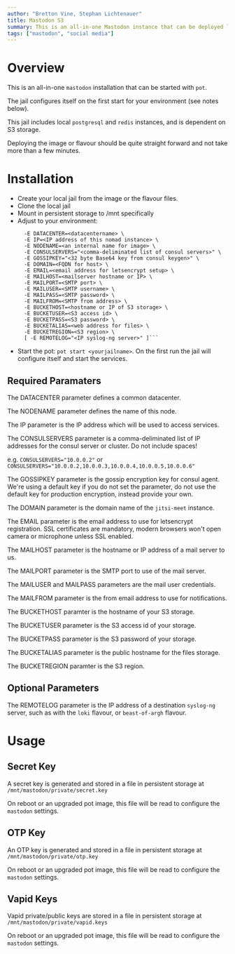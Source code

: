 ```yaml
---
author: "Bretton Vine, Stephan Lichtenauer"
title: Mastodon S3
summary: This is an all-in-one Mastodon instance that can be deployed like a regular pot jail.
tags: ["mastodon", "social media"]
---
```


# Overview

This is an all-in-one ```mastodon``` installation that can be started with ```pot```.

The jail configures itself on the first start for your environment (see notes below).

This jail includes local ```postgresql``` and ```redis``` instances, and is dependent on S3 storage.

Deploying the image or flavour should be quite straight forward and not take more than a few minutes.

# Installation

* Create your local jail from the image or the flavour files.
* Clone the local jail
* Mount in persistent storage to /mnt specifically
* Adjust to your environment:
  ```sudo pot set-env -p <clonejailname> \
    -E DATACENTER=<datacentername> \
    -E IP=<IP address of this nomad instance> \
    -E NODENAME=<an internal name for image> \
    -E CONSULSERVERS="<comma-deliminated list of consul servers>" \
    -E GOSSIPKEY="<32 byte Base64 key from consul keygen>" \
    -E DOMAIN=<FQDN for host> \
    -E EMAIL=<email address for letsencrypt setup> \
    -E MAILHOST=<mailserver hostname or IP> \
    -E MAILPORT=<SMTP port> \
    -E MAILUSER=<SMTP username> \
    -E MAILPASS=<SMTP password> \
    -E MAILFROM=<SMTP from address> \
    -E BUCKETHOST=<hostname or IP of S3 storage> \
    -E BUCKETUSER=<S3 access id> \
    -E BUCKETPASS=<S3 password> \
    -E BUCKETALIAS=<web address for files> \
    -E BUCKETREGION=<S3 region> \
    [ -E REMOTELOG="<IP syslog-ng server>" ]```
* Start the pot: ```pot start <yourjailname>```. On the first run the jail will configure itself and start the services.

## Required Paramaters
The DATACENTER parameter defines a common datacenter.

The NODENAME parameter defines the name of this node.

The IP parameter is the IP address which will be used to access services.

The CONSULSERVERS parameter is a comma-deliminated list of IP addresses for the consul server or cluster. Do not include spaces!

e.g. ```CONSULSERVERS="10.0.0.2"``` or ```CONSULSERVERS="10.0.0.2,10.0.0.3,10.0.0.4,10.0.0.5,10.0.0.6"```

The GOSSIPKEY parameter is the gossip encryption key for consul agent. We're using a default key if you do not set the parameter, do not use the default key for production encryption, instead provide your own.

The DOMAIN parameter is the domain name of the `jitsi-meet` instance.

The EMAIL parameter is the email address to use for letsencrypt registration. SSL certificates are mandatory, modern browsers won't open camera or microphone unless SSL enabled.

The MAILHOST parameter is the hostname or IP address of a mail server to us.

The MAILPORT parameter is the SMTP port to use of the mail server.

The MAILUSER and MAILPASS parameters are the mail user credentials.

The MAILFROM parameter is the from email address to use for notifications.

The BUCKETHOST paramter is the hostname of your S3 storage.

The BUCKETUSER parameter is the S3 access id of your storage.

The BUCKETPASS parameter is the S3 password of your storage.

The BUCKETALIAS parameter is the public hostname for the files storage.

The BUCKETREGION paramter is the S3 region.

## Optional Parameters

The REMOTELOG parameter is the IP address of a destination ```syslog-ng``` server, such as with the ```loki``` flavour, or ```beast-of-argh``` flavour.

# Usage

## Secret Key

A secret key is generated and stored in a file in persistent storage at `/mnt/mastodon/private/secret.key`

On reboot or an upgraded pot image, this file will be read to configure the `mastodon` settings.

## OTP Key

An OTP key is generated and stored in a file in persistent storage at `/mnt/mastodon/private/otp.key`

On reboot or an upgraded pot image, this file will be read to configure the `mastodon` settings.

## Vapid Keys

Vapid private/public keys are stored in a file in persistent storage at `/mnt/mastodon/private/vapid.keys`

On reboot or an upgraded pot image, this file will be read to configure the `mastodon` settings.
